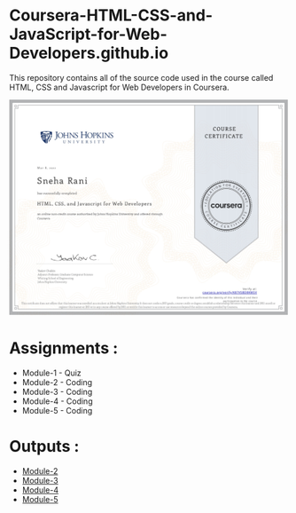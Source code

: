 # Coursera-HTML-CSS-and-JavaScript-for-Web-Developers.github.io

This repository contains all of the source code used in the course called HTML, CSS and Javascript for Web Developers in Coursera.

![Certificate of Completion](https://github.com/sneha-2510/Coursera-HTML-CSS-and-JavaScript-for-Web-Developers.github.io/blob/main/Coursera%20WebDev_page-0001.jpg)

# Assignments :

* Module-1 - Quiz 
* Module-2 - Coding
* Module-3 - Coding
* Module-4 - Coding
* Module-5 - Coding


# Outputs :

* [Module-2](https://sneha-2510.github.io/Coursera-HTML-CSS-and-JavaScript-for-Web-Developers.github.io/Assignments/module-2/)
* [Module-3](https://sneha-2510.github.io/Coursera-HTML-CSS-and-JavaScript-for-Web-Developers.github.io/Assignments/module-3/)
* [Module-4](https://sneha-2510.github.io/Coursera-HTML-CSS-and-JavaScript-for-Web-Developers.github.io/Assignments/module-4/)
* [Module-5](https://sneha-2510.github.io/Coursera-HTML-CSS-and-JavaScript-for-Web-Developers.github.io/Assignments/module-5/)
